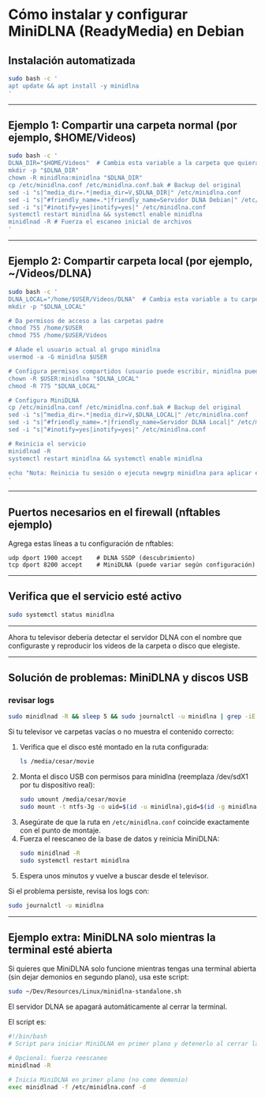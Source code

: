 # Cómo instalar y configurar MiniDLNA (ReadyMedia) en Debian

## Instalación automatizada
```bash
sudo bash -c '
apt update && apt install -y minidlna
'
```

---

## Ejemplo 1: Compartir una carpeta normal (por ejemplo, $HOME/Videos)
```bash
sudo bash -c '
DLNA_DIR="$HOME/Videos"  # Cambia esta variable a la carpeta que quieras compartir
mkdir -p "$DLNA_DIR"
chown -R minidlna:minidlna "$DLNA_DIR"
cp /etc/minidlna.conf /etc/minidlna.conf.bak # Backup del original
sed -i "s|^media_dir=.*|media_dir=V,$DLNA_DIR|" /etc/minidlna.conf
sed -i "s|^#friendly_name=.*|friendly_name=Servidor DLNA Debian|" /etc/minidlna.conf
sed -i "s|^#inotify=yes|inotify=yes|" /etc/minidlna.conf
systemctl restart minidlna && systemctl enable minidlna
minidlnad -R # Fuerza el escaneo inicial de archivos
'
```

---

## Ejemplo 2: Compartir carpeta local (por ejemplo, ~/Videos/DLNA)
```bash
sudo bash -c '
DLNA_LOCAL="/home/$USER/Videos/DLNA"  # Cambia esta variable a tu carpeta local
mkdir -p "$DLNA_LOCAL"

# Da permisos de acceso a las carpetas padre
chmod 755 /home/$USER
chmod 755 /home/$USER/Videos

# Añade el usuario actual al grupo minidlna
usermod -a -G minidlna $USER

# Configura permisos compartidos (usuario puede escribir, minidlna puede leer)
chown -R $USER:minidlna "$DLNA_LOCAL"
chmod -R 775 "$DLNA_LOCAL"

# Configura MiniDLNA
cp /etc/minidlna.conf /etc/minidlna.conf.bak # Backup del original
sed -i "s|^media_dir=.*|media_dir=V,$DLNA_LOCAL|" /etc/minidlna.conf
sed -i "s|^#friendly_name=.*|friendly_name=Servidor DLNA Local|" /etc/minidlna.conf
sed -i "s|^#inotify=yes|inotify=yes|" /etc/minidlna.conf

# Reinicia el servicio
minidlnad -R
systemctl restart minidlna && systemctl enable minidlna

echo "Nota: Reinicia tu sesión o ejecuta newgrp minidlna para aplicar el nuevo grupo"
'
```

---

## Puertos necesarios en el firewall (nftables ejemplo)

Agrega estas líneas a tu configuración de nftables:
```nft
udp dport 1900 accept    # DLNA SSDP (descubrimiento)
tcp dport 8200 accept    # MiniDLNA (puede variar según configuración)
```

---

## Verifica que el servicio esté activo
```bash
sudo systemctl status minidlna
```

---

Ahora tu televisor debería detectar el servidor DLNA con el nombre que configuraste y reproducir los videos de la carpeta o disco que elegiste.

---

## Solución de problemas: MiniDLNA y discos USB

### revisar logs
```bash
sudo minidlnad -R && sleep 5 && sudo journalctl -u minidlna | grep -iE 'scann|added|inotify|db|media' | tail -30
```
Si tu televisor ve carpetas vacías o no muestra el contenido correcto:

1. Verifica que el disco esté montado en la ruta configurada:
   ```bash
   ls /media/cesar/movie
   ```
2. Monta el disco USB con permisos para minidlna (reemplaza /dev/sdX1 por tu dispositivo real):
   ```bash
   sudo umount /media/cesar/movie
   sudo mount -t ntfs-3g -o uid=$(id -u minidlna),gid=$(id -g minidlna) /dev/sdX1 /media/cesar/movie
   ```
3. Asegúrate de que la ruta en `/etc/minidlna.conf` coincide exactamente con el punto de montaje.
4. Fuerza el reescaneo de la base de datos y reinicia MiniDLNA:
   ```bash
   sudo minidlnad -R
   sudo systemctl restart minidlna
   ```
5. Espera unos minutos y vuelve a buscar desde el televisor.

Si el problema persiste, revisa los logs con:
```bash
sudo journalctl -u minidlna
```

---

## Ejemplo extra: MiniDLNA solo mientras la terminal esté abierta

Si quieres que MiniDLNA solo funcione mientras tengas una terminal abierta (sin dejar demonios en segundo plano), usa este script:

```bash
sudo ~/Dev/Resources/Linux/minidlna-standalone.sh
```

El servidor DLNA se apagará automáticamente al cerrar la terminal.

El script es:
```bash
#!/bin/bash
# Script para iniciar MiniDLNA en primer plano y detenerlo al cerrar la terminal

# Opcional: fuerza reescaneo
minidlnad -R

# Inicia MiniDLNA en primer plano (no como demonio)
exec minidlnad -f /etc/minidlna.conf -d
```
